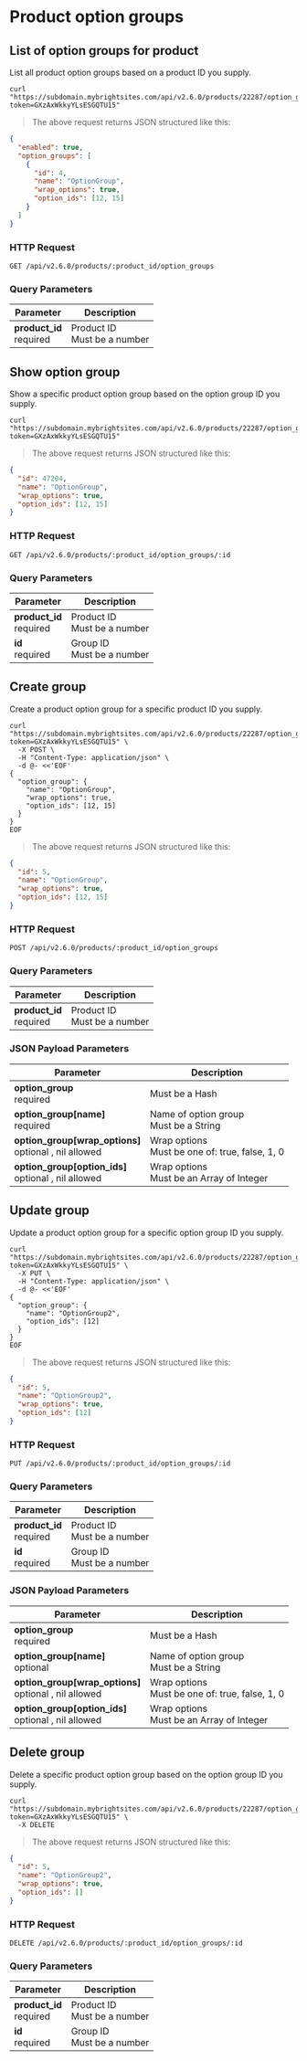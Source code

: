 #  Product option groups

## List of option groups for product

List all product option groups based on a product ID you supply.

```shell
curl "https://subdomain.mybrightsites.com/api/v2.6.0/products/22287/option_groups?token=GXzAxWkkyYLsESGQTU15"
```

> The above request returns JSON structured like this:

```json
{
  "enabled": true,
  "option_groups": [
    {
      "id": 4,
      "name": "OptionGroup",
      "wrap_options": true,
      "option_ids": [12, 15]
    }
  ]
}
```

### HTTP Request

`GET /api/v2.6.0/products/:product_id/option_groups`

### Query Parameters

Parameter | Description
--------- | -----------
<div><strong>product_id </strong></div><div>required</div> | <div>Product ID</div><div>Must be a number</div>


## Show option group

Show a specific product option group based on the option group ID you supply.

```shell
curl "https://subdomain.mybrightsites.com/api/v2.6.0/products/22287/option_groups/4?token=GXzAxWkkyYLsESGQTU15"
```

> The above request returns JSON structured like this:

```json
{
  "id": 47204,
  "name": "OptionGroup",
  "wrap_options": true,
  "option_ids": [12, 15]
}
```

### HTTP Request

`GET /api/v2.6.0/products/:product_id/option_groups/:id`

### Query Parameters

Parameter | Description
--------- | -----------
<div><strong>product_id </strong></div><div>required</div> | <div>Product ID</div><div>Must be a number</div>
<div><strong>id </strong></div><div>required</div> | <div>Group ID</div><div>Must be a number</div>


## Create group

Create a product option group for a specific product ID you supply.

```shell
curl "https://subdomain.mybrightsites.com/api/v2.6.0/products/22287/option_groups?token=GXzAxWkkyYLsESGQTU15" \
  -X POST \
  -H "Content-Type: application/json" \
  -d @- <<'EOF'
{
  "option_group": {
    "name": "OptionGroup",
    "wrap_options": true,
    "option_ids": [12, 15]
  }
}
EOF
```

> The above request returns JSON structured like this:

```json
{
  "id": 5,
  "name": "OptionGroup",
  "wrap_options": true,
  "option_ids": [12, 15]
}
```

### HTTP Request

`POST /api/v2.6.0/products/:product_id/option_groups`

### Query Parameters

Parameter | Description
--------- | -----------
<div><strong>product_id </strong></div><div>required</div> | <div>Product ID</div><div>Must be a number</div>


### JSON Payload Parameters

Parameter | Description
--------- | -----------
<div><strong>option_group </strong></div><div>required</div> | <div>Must be a Hash</div>
<div><strong>option_group[name] </strong></div><div>required</div> | <div>Name of option group</div><div>Must be a String</div>
<div><strong>option_group[wrap_options] </strong></div><div>optional , nil allowed</div> | <div>Wrap options</div><div>Must be one of: true, false, 1, 0</div>
<div><strong>option_group[option_ids] </strong></div><div>optional , nil allowed</div> | <div>Wrap options</div><div>Must be an Array of Integer</div>


## Update group

Update a product option group for a specific option group ID you supply.

```shell
curl "https://subdomain.mybrightsites.com/api/v2.6.0/products/22287/option_groups/5?token=GXzAxWkkyYLsESGQTU15" \
  -X PUT \
  -H "Content-Type: application/json" \
  -d @- <<'EOF'
{
  "option_group": {
    "name": "OptionGroup2",
    "option_ids": [12]
  }
}
EOF
```

> The above request returns JSON structured like this:

```json
{
  "id": 5,
  "name": "OptionGroup2",
  "wrap_options": true,
  "option_ids": [12]
}
```

### HTTP Request

`PUT /api/v2.6.0/products/:product_id/option_groups/:id`

### Query Parameters

Parameter | Description
--------- | -----------
<div><strong>product_id </strong></div><div>required</div> | <div>Product ID</div><div>Must be a number</div>
<div><strong>id </strong></div><div>required</div> | <div>Group ID</div><div>Must be a number</div>


### JSON Payload Parameters

Parameter | Description
--------- | -----------
<div><strong>option_group </strong></div><div>required</div> | <div>Must be a Hash</div>
<div><strong>option_group[name] </strong></div><div>optional</div> | <div>Name of option group</div><div>Must be a String</div>
<div><strong>option_group[wrap_options] </strong></div><div>optional , nil allowed</div> | <div>Wrap options</div><div>Must be one of: true, false, 1, 0</div>
<div><strong>option_group[option_ids] </strong></div><div>optional , nil allowed</div> | <div>Wrap options</div><div>Must be an Array of Integer</div>


## Delete group

Delete a specific product option group based on the option group ID you supply.

```shell
curl "https://subdomain.mybrightsites.com/api/v2.6.0/products/22287/option_groups/5?token=GXzAxWkkyYLsESGQTU15" \
  -X DELETE
```

> The above request returns JSON structured like this:

```json
{
  "id": 5,
  "name": "OptionGroup2",
  "wrap_options": true,
  "option_ids": []
}
```

### HTTP Request

`DELETE /api/v2.6.0/products/:product_id/option_groups/:id`

### Query Parameters

Parameter | Description
--------- | -----------
<div><strong>product_id </strong></div><div>required</div> | <div>Product ID</div><div>Must be a number</div>
<div><strong>id </strong></div><div>required</div> | <div>Group ID</div><div>Must be a number</div>

